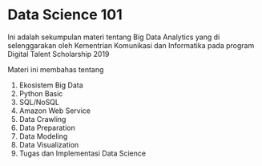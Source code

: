 # Data Science 101

Ini adalah sekumpulan materi tentang Big Data Analytics yang di selenggarakan oleh Kementrian Komunikasi dan Informatika pada program Digital Talent Scholarship 2019

Materi ini membahas tentang
1. Ekosistem Big Data
2. Python Basic
3. SQL/NoSQL
4. Amazon Web Service
5. Data Crawling
6. Data Preparation
7. Data Modeling
9. Data Visualization
10. Tugas dan Implementasi Data Science

